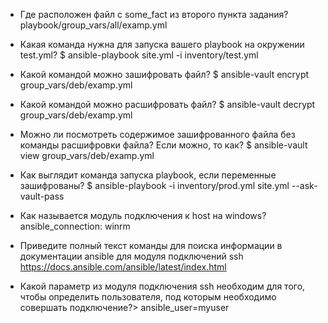 * Где расположен файл с some_fact из второго пункта задания?
playbook/group_vars/all/examp.yml 

* Какая команда нужна для запуска вашего playbook на окружении test.yml?
$ ansible-playbook site.yml -i inventory/test.yml

* Какой командой можно зашифровать файл?
$ ansible-vault encrypt group_vars/deb/examp.yml

* Какой командой можно расшифровать файл?
$ ansible-vault decrypt group_vars/deb/examp.yml

* Можно ли посмотреть содержимое зашифрованного файла без команды расшифровки файла? Если можно, то как?
$ ansible-vault view group_vars/deb/examp.yml

* Как выглядит команда запуска playbook, если переменные зашифрованы?
$ ansible-playbook -i inventory/prod.yml site.yml --ask-vault-pass

* Как называется модуль подключения к host на windows?
ansible_connection: winrm

* Приведите полный текст команды для поиска информации в документации ansible для модуля подключений ssh
https://docs.ansible.com/ansible/latest/index.html

* Какой параметр из модуля подключения ssh необходим для того, чтобы определить пользователя, под которым необходимо совершать подключение?>
ansible_user=myuser
```